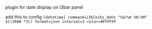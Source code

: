plugin for date display on i3bar panel

add this to config
`
[datetime]
command=i3blocks_date "%d/%m %H:%M" $((3600 *3))
format=json
interval=1
color=#FFFFFF
`
